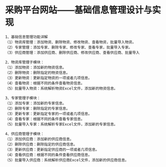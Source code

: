 采购平台网站——基础信息管理设计与实现
===
    1、基础信息管理功能详解
	（1）物资库管理：添加物资、删除物资、修改物资、查看物资，批量导入物资。
	（2）专家管理：添加专家、删除专家、修改专家、查看专家，批量导入专家。
	（3）供应商管理：添加供应商、删除供应商、修改供应商、查看供应商、批量导入
  
    2、物资库管理子模块：
	（1）添加物资：添加新的物资信息。
	（2）删除物资：删除指定的物资信息。
	（3）更新物资：更新指定物资的一项或者几项信息。
	（4）查看物资：根据不同的条件查看物资信息。
	（5）批量导入物资：系统解析物资Excel文件，添加新的物资信息。
  
    3、专家管理子模块：
	（1）添加专家：添加新的专家信息。
	（2）删除专家：删除指定的专家信息。
	（3）更新专家：更新指定专家的一项或者几项信息。
	（4）查看专家：根据不同的条件查看专家信息。
	（5）批量导入专家：系统解析专家Excel文件，添加新的专家信息。

    4、供应商管理子模块：
	（1）添加供应商：添加新的供应商信息。
	（2）删除供应商：删除指定的供应商信息。
	（3）更新供应商：更新指定供应商的一项或者几项信息。
	（4）查看供应商：根据不同的条件查看供应商信息。
	（5）批量导入供应商：系统解析供应商Excel文件，添加新的供应商信息。

